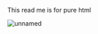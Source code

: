 This read me is for pure html 

![unnamed](https://user-images.githubusercontent.com/99120810/192614497-c73e3161-eb39-4166-9a32-7c88bc05a88d.png)

